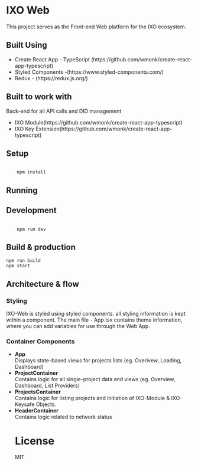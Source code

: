 <h1>IXO Web </h1>
This project serves as the Front-end Web platform for the IXO ecosystem. 

<h2>Built Using </h2>
<ul>
	<li>Create React App - TypeScript (https://github.com/wmonk/create-react-app-typescript)</li>
	<li>Styled Components -(https://www.styled-components.com/)</li>
	<li>Redux -  (https://redux.js.org/)</li>
</ul>




<h2>Built to work with </h2>
<p>Back-end for all API calls and DID management</p>

<ul>
	<li>IXO Module(https://github.com/wmonk/create-react-app-typescript) </li>
	<li>IXO Key Extension(https://github.com/wmonk/create-react-app-typescript) </li>
</ul>

<h2>Setup</h2>
<code>
	npm install
</code>

<h2>Running</h2>

<h2>Development</h2>
<code>
	npm run dev
</code>

<h2>Build & production</h2>

<code>npm run build</code>
<br/>
<code>npm start</code>
 

<h2>Architecture & flow</h2>

<h3>Styling </h3>
IXO-Web is styled using styled components. all styling information is kept within a component. The main file - App.tsx contains theme information, where you can add variables for use through the Web App.

<h3>Container Components </h3>

<ul>
 <li>
	<strong>App</strong> <br/>
	Displays state-based views for projects lists (eg. Overivew, Loading, Dashboard)
</li>
 <li>
	<strong>ProjectContainer</strong><br/></li>
	Contains logic for all single-project data and views (eg. Overview, Dashboard, List Providers)
 <li>
	 <strong>ProjectsContainer</strong><br/>
	 Contains logic for listing projects and initiation of IXO-Module & IXO-Keysafe Objects.
</li>
 <li>
	 <strong>HeaderContainer</strong><br/>
	 Contains logic related to network status
</li>
    
<h1>License</h1>

MIT
